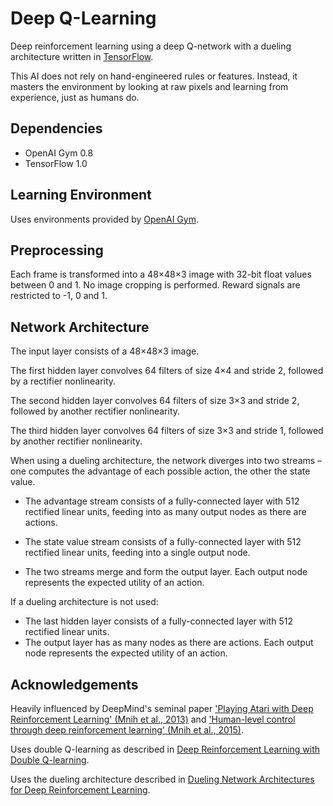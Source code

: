 # Deep Q-Learning
Deep reinforcement learning using a deep Q-network with a dueling architecture written in [TensorFlow](https://www.tensorflow.org/). 

This AI does not rely on hand-engineered rules or features. Instead, it masters the environment by looking at raw pixels and learning from experience, just as humans do.

## Dependencies
* OpenAI Gym 0.8
* TensorFlow 1.0

## Learning Environment
Uses environments provided by [OpenAI Gym](https://gym.openai.com/).

## Preprocessing
Each frame is transformed into a 48×48×3 image with 32-bit float values between 0 and 1. No image cropping is performed. Reward signals are restricted to -1, 0 and 1.

## Network Architecture
The input layer consists of a 48×48×3 image.

The first hidden layer convolves 64 filters of size 4×4 and stride 2, followed by a rectifier nonlinearity.

The second hidden layer convolves 64 filters of size 3×3 and stride 2, followed by another rectifier nonlinearity.

The third hidden layer convolves 64 filters of size 3×3 and stride 1, followed by another rectifier nonlinearity.

When using a dueling architecture, the network diverges into two streams – one computes the advantage of each possible action, the other the state value.

* The advantage stream consists of a fully-connected layer with 512 rectified linear units, feeding into as many output nodes as there are actions.

* The state value stream consists of a fully-connected layer with 512 rectified linear units, feeding into a single output node.

* The two streams merge and form the output layer. Each output node represents the expected utility of an action.

If a dueling architecture is not used:
* The last hidden layer consists of a fully-connected layer with 512 rectified linear units.
* The output layer has as many nodes as there are actions. Each output node represents the expected utility of an action.

## Acknowledgements
Heavily influenced by DeepMind's seminal paper ['Playing Atari with Deep Reinforcement Learning' (Mnih et al., 2013)](https://arxiv.org/abs/1312.5602) and ['Human-level control through deep reinforcement learning' (Mnih et al., 2015)](http://www.nature.com/nature/journal/v518/n7540/full/nature14236.html).

Uses double Q-learning as described in [Deep Reinforcement Learning with Double Q-learning](https://arxiv.org/abs/1509.06461).

Uses the dueling architecture described in [Dueling Network Architectures for Deep Reinforcement Learning](https://arxiv.org/abs/1511.06581).
